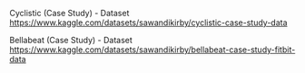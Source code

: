 Cyclistic (Case Study) - Dataset
https://www.kaggle.com/datasets/sawandikirby/cyclistic-case-study-data

Bellabeat (Case Study) - Dataset
https://www.kaggle.com/datasets/sawandikirby/bellabeat-case-study-fitbit-data